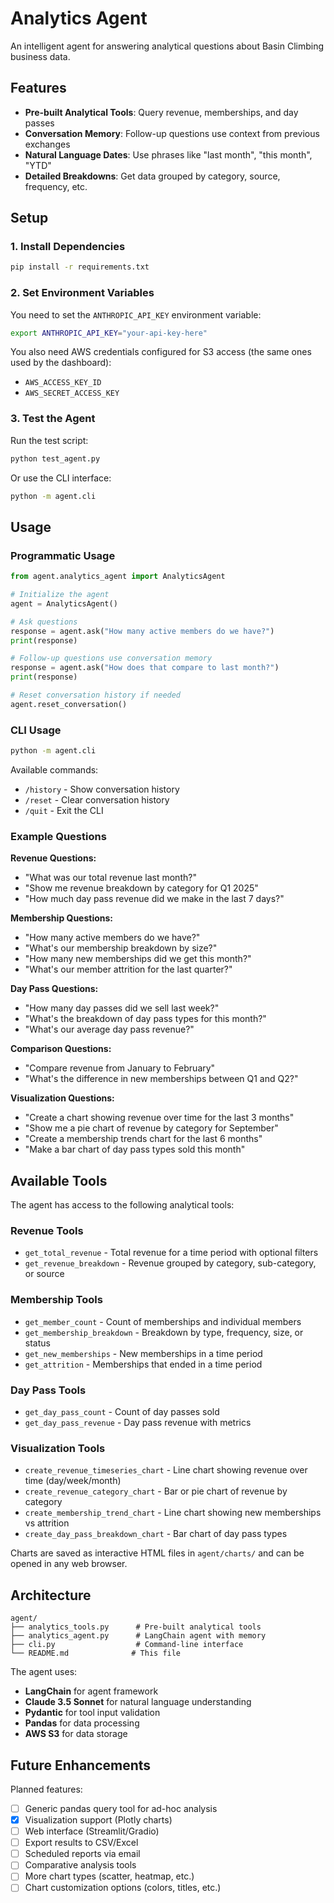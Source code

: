 # Analytics Agent

An intelligent agent for answering analytical questions about Basin Climbing business data.

## Features

- **Pre-built Analytical Tools**: Query revenue, memberships, and day passes
- **Conversation Memory**: Follow-up questions use context from previous exchanges
- **Natural Language Dates**: Use phrases like "last month", "this month", "YTD"
- **Detailed Breakdowns**: Get data grouped by category, source, frequency, etc.

## Setup

### 1. Install Dependencies

```bash
pip install -r requirements.txt
```

### 2. Set Environment Variables

You need to set the `ANTHROPIC_API_KEY` environment variable:

```bash
export ANTHROPIC_API_KEY="your-api-key-here"
```

You also need AWS credentials configured for S3 access (the same ones used by the dashboard):
- `AWS_ACCESS_KEY_ID`
- `AWS_SECRET_ACCESS_KEY`

### 3. Test the Agent

Run the test script:

```bash
python test_agent.py
```

Or use the CLI interface:

```bash
python -m agent.cli
```

## Usage

### Programmatic Usage

```python
from agent.analytics_agent import AnalyticsAgent

# Initialize the agent
agent = AnalyticsAgent()

# Ask questions
response = agent.ask("How many active members do we have?")
print(response)

# Follow-up questions use conversation memory
response = agent.ask("How does that compare to last month?")
print(response)

# Reset conversation history if needed
agent.reset_conversation()
```

### CLI Usage

```bash
python -m agent.cli
```

Available commands:
- `/history` - Show conversation history
- `/reset` - Clear conversation history
- `/quit` - Exit the CLI

### Example Questions

**Revenue Questions:**
- "What was our total revenue last month?"
- "Show me revenue breakdown by category for Q1 2025"
- "How much day pass revenue did we make in the last 7 days?"

**Membership Questions:**
- "How many active members do we have?"
- "What's our membership breakdown by size?"
- "How many new memberships did we get this month?"
- "What's our member attrition for the last quarter?"

**Day Pass Questions:**
- "How many day passes did we sell last week?"
- "What's the breakdown of day pass types for this month?"
- "What's our average day pass revenue?"

**Comparison Questions:**
- "Compare revenue from January to February"
- "What's the difference in new memberships between Q1 and Q2?"

**Visualization Questions:**
- "Create a chart showing revenue over time for the last 3 months"
- "Show me a pie chart of revenue by category for September"
- "Create a membership trends chart for the last 6 months"
- "Make a bar chart of day pass types sold this month"

## Available Tools

The agent has access to the following analytical tools:

### Revenue Tools
- `get_total_revenue` - Total revenue for a time period with optional filters
- `get_revenue_breakdown` - Revenue grouped by category, sub-category, or source

### Membership Tools
- `get_member_count` - Count of memberships and individual members
- `get_membership_breakdown` - Breakdown by type, frequency, size, or status
- `get_new_memberships` - New memberships in a time period
- `get_attrition` - Memberships that ended in a time period

### Day Pass Tools
- `get_day_pass_count` - Count of day passes sold
- `get_day_pass_revenue` - Day pass revenue with metrics

### Visualization Tools
- `create_revenue_timeseries_chart` - Line chart showing revenue over time (day/week/month)
- `create_revenue_category_chart` - Bar or pie chart of revenue by category
- `create_membership_trend_chart` - Line chart showing new memberships vs attrition
- `create_day_pass_breakdown_chart` - Bar chart of day pass types

Charts are saved as interactive HTML files in `agent/charts/` and can be opened in any web browser.

## Architecture

```
agent/
├── analytics_tools.py      # Pre-built analytical tools
├── analytics_agent.py      # LangChain agent with memory
├── cli.py                  # Command-line interface
└── README.md              # This file
```

The agent uses:
- **LangChain** for agent framework
- **Claude 3.5 Sonnet** for natural language understanding
- **Pydantic** for tool input validation
- **Pandas** for data processing
- **AWS S3** for data storage

## Future Enhancements

Planned features:
- [ ] Generic pandas query tool for ad-hoc analysis
- [x] Visualization support (Plotly charts)
- [ ] Web interface (Streamlit/Gradio)
- [ ] Export results to CSV/Excel
- [ ] Scheduled reports via email
- [ ] Comparative analysis tools
- [ ] More chart types (scatter, heatmap, etc.)
- [ ] Chart customization options (colors, titles, etc.)
